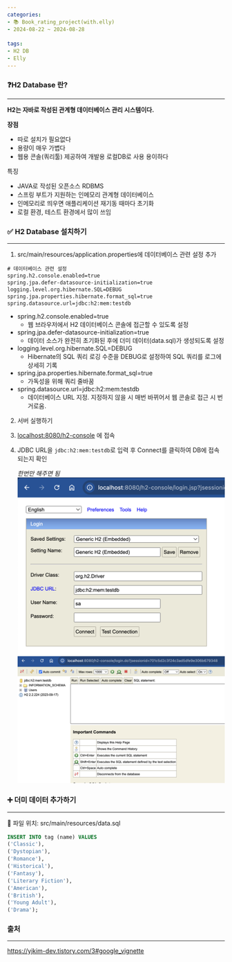 ```yaml
---
categories:
- 📚 Book_rating_project(with.elly)
- 2024-08-22 ~ 2024-08-28
  
tags:
- H2 DB
- Elly
---
```



### ❓H2 Database 란?

---

**H2는 자바로 작성된 관계형 데이터베이스 관리 시스템이다.**

**장점**

- 따로 설치가 필요없다
- 용량이 매우 가볍다
- 웹용 콘솔(쿼리툴) 제공하여 개발용 로컬DB로 사용 용이하다

특징

- JAVA로 작성된 오픈소스 RDBMS
- 스프링 부트가 지원하는 인메모리 관계형 데이터베이스
- 인메모리로 띄우면 애플리케이션 재기동 때마다 초기화
- 로컬 환경, 테스트 환경에서 많이 쓰임

### ✅ H2 Database 설치하기

---

1. src/main/resources/application.properties에 데이터베이스 관련 설정 추가 

```
# 데이터베이스 관련 설정
spring.h2.console.enabled=true
spring.jpa.defer-datasource-initialization=true
logging.level.org.hibernate.SQL=DEBUG
spring.jpa.properties.hibernate.format_sql=true
spring.datasource.url=jdbc:h2:mem:testdb
```

- spring.h2.console.enabled=true
    - 웹 브라우저에서 H2 데이터베이스 콘솔에 접근할 수 있도록 설정
- spring.jpa.defer-datasource-initialization=true
    - 데이터 소스가 완전히 초기화된 후에 더미 데이터(data.sql)가 생성되도록 설정
- logging.level.org.hibernate.SQL=DEBUG
    - Hibernate의 SQL 쿼리 로깅 수준을 DEBUG로 설정하여 SQL 쿼리를 로그에 상세히 기록
- spring.jpa.properties.hibernate.format_sql=true
    - 가독성을 위해 쿼리 줄바꿈
- spring.datasource.url=jdbc:h2:mem:testdb
    - 데이터베이스 URL 지정. 지정하지 않을 시 매번 바뀌어서 웹 콘솔로 접근 시 번거로움.

2.  서버 실행하기
3.  [localhost:8080/h2-console](http://localhost:8080/h2-console) 에 접속
4. JDBC URL을 `jdbc:h2:mem:testdb`로 입력 후 Connect를 클릭하여 DB에 접속되는지 확인
    
    *한번만 해주면 됨*
    ![Untitled](/assets/img/TIL/2024-08-27/Untitled.png)
    ![Untitled](/assets/img/TIL/2024-08-27/Untitled%20(1).png)
    

### ➕ 더미 데이터 추가하기

---

📁 파일 위치: src/main/resources/data.sql

```sql
INSERT INTO tag (name) VALUES
('Classic'),
('Dystopian'),
('Romance'),
('Historical'),
('Fantasy'),
('Literary Fiction'),
('American'),
('British'),
('Young Adult'),
('Drama');
```

### 출처

---

https://yjkim-dev.tistory.com/3#google_vignette